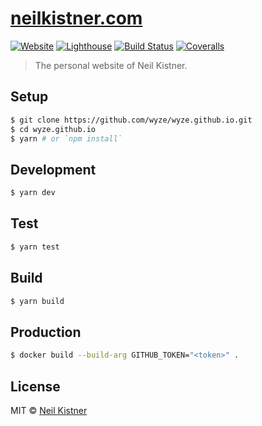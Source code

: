 # [neilkistner.com](https://neilkistner.com)

[![Website][website-image]][website-url]
[![Lighthouse][lighthouse-image]][lighthouse-url]
[![Build Status][travis-image]][travis-url]
[![Coveralls][coveralls-image]][coveralls-url]

> The personal website of Neil Kistner.

## Setup

```sh
$ git clone https://github.com/wyze/wyze.github.io.git
$ cd wyze.github.io
$ yarn # or `npm install`
```

## Development

```sh
$ yarn dev
```

## Test

```sh
$ yarn test
```

## Build

```sh
$ yarn build
```

## Production

```sh
$ docker build --build-arg GITHUB_TOKEN="<token>" .
```

## License

MIT © [Neil Kistner](https://neilkistner.com)

[website-image]: https://img.shields.io/website-up-down-green-red/https/neilkistner.com.svg?style=flat-square
[website-url]: https://neilkistner.com

[lighthouse-image]: https://img.shields.io/badge/lighthouse-98-brightgreen.svg?style=flat-square
[lighthouse-url]: https://googlechrome.github.io/lighthouse/viewer/?gist=0e786826596fa80011036e427ff0059b

[travis-image]: https://img.shields.io/travis/wyze/wyze.github.io.svg?style=flat-square&branch=gatsby
[travis-url]: https://travis-ci.org/wyze/wyze.github.io

[coveralls-image]: https://img.shields.io/coveralls/github/wyze/wyze.github.io/gatsby.svg?style=flat-square
[coveralls-url]: https://coveralls.io/github/wyze/wyze.github.io?branch=gatsby
